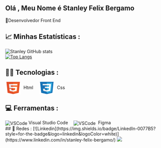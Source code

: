 ## Olá , Meu Nome é Stanley Felix Bergamo 
🔷Desenvolvedor Front End

## 📈 Minhas Estatísticas :

![Stanley GitHub stats](https://github-readme-stats.vercel.app/api?username=Stanley-Felix-Bergamo&show_icons=true&theme=highcontrast)<br>
[![Top Langs](https://github-readme-stats.vercel.app/api/top-langs/?username=Stanley-Felix-Bergamo&layout=compact&theme=highcontrast)](https://github.com/Stanley-Felix-Bergamo/github-readme-stats)


## 👨‍💻 Tecnologias :
<div style="display: inline_block">
   <img align="center" alt="HTML" height="40" width="50" src="https://raw.githubusercontent.com/devicons/devicon/master/icons/html5/html5-original.svg">&nbsp; Html&emsp; 
   <img align="center" alt="CSS" height="40" width="50" src="https://raw.githubusercontent.com/devicons/devicon/master/icons/css3/css3-original.svg">&nbsp; Css&emsp; 
</div>  


## 💻 Ferramentas :
<div style="display: inline_block">
 <img align="center" alt="VSCode" height="40" width="50" src="https://upload.vectorlogo.zone/logos/visualstudio_code/images/0aea25bb-27bb-427f-8d65-f999bf0cba67.svg">&nbsp;Visual Studio Code&emsp;  <img align="center" alt="VSCode" height="40" width="50" src="https://upload.wikimedia.org/wikipedia/commons/3/33/Figma-logo.svg">&nbsp; Figma&emsp; 

 </div> 
## 📧 Redes :
[![Linkedin](https://img.shields.io/badge/LinkedIn-0077B5?style=for-the-badge&logo=linkedin&logoColor=white)](https://www.linkedin.com/in/stanley-felix-bergamo/)
 <a href = "mailto:mailto:stanley.felix.bergamo@outlook.com"><img src="https://img.shields.io/badge/Microsoft_Outlook-0078D4?style=for-the-badge&logo=microsoft-outlook&logoColor=white" target="_blank"> </a>



